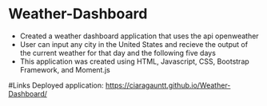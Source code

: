 # Weather-Dashboard
* Created a weather dashboard application that uses the api openweather 
* User can input any city in the United States and recieve the output of the current weather for that day and the following five days
* This application was created using HTML, Javascript, CSS, Bootstrap Framework, and Moment.js

#Links
Deployed application: https://ciaragauntt.github.io/Weather-Dashboard/
